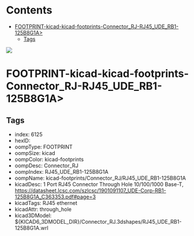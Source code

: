 



Contents
========

* [FOOTPRINT-kicad-kicad-footprints-Connector_RJ-RJ45_UDE_RB1-125B8G1A>](#footprint-kicad-kicad-footprints-connector_rj-rj45_ude_rb1-125b8g1a)
	* [Tags](#tags)
  
![][im]
# FOOTPRINT-kicad-kicad-footprints-Connector_RJ-RJ45_UDE_RB1-125B8G1A>

## Tags

- index: 6125
- hexID: 
- oompType: FOOTPRINT
- oompSize: kicad
- oompColor: kicad-footprints
- oompDesc: Connector_RJ
- oompIndex: RJ45_UDE_RB1-125B8G1A
- oompName: kicad-footprints/Connector_RJ/RJ45_UDE_RB1-125B8G1A
- kicadDesc: 1 Port RJ45 Connector Through Hole 10/100/1000 Base-T, https://datasheet.lcsc.com/szlcsc/1901091107_UDE-Corp-RB1-125B8G1A_C363353.pdf#page=3
- kicadTags: RJ45 ethernet
- kicadAttr: through_hole
- kicad3DModel: ${KICAD6_3DMODEL_DIR}/Connector_RJ.3dshapes/RJ45_UDE_RB1-125B8G1A.wrl



[im]: image.png
